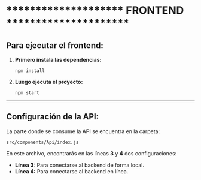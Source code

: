# ******************** FRONTEND *********************

## Para ejecutar el frontend:
1. **Primero instala las dependencias:**
   ```
   npm install
   ```

2. **Luego ejecuta el proyecto:**
   ```
   npm start
   ```
---

## Configuración de la API:
La parte donde se consume la API se encuentra en la carpeta:

```
src/components/Api/index.js
```

En este archivo, encontrarás en las líneas **3** y **4** dos configuraciones:

- **Línea 3:** Para conectarse al backend de forma local.
- **Línea 4:** Para conectarse al backend en línea.
